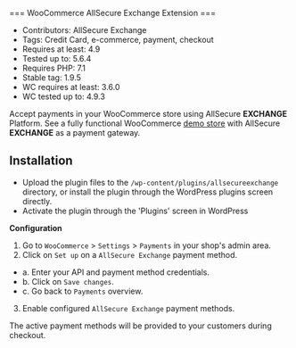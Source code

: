 === WooCommerce AllSecure Exchange Extension ===
- Contributors: AllSecure Exchange
- Tags: Credit Card, e-commerce, payment, checkout
- Requires at least: 4.9
- Tested up to: 5.6.4
- Requires PHP: 7.1
- Stable tag: 1.9.5
- WC requires at least: 3.6.0
- WC tested up to: 4.9.3

Accept payments in your WooCommerce store using AllSecure **EXCHANGE** Platform. See a fully functional WooCommerce <a href="http://demo.allsecure.xyz/cart/exchange/woo" target="_new">demo store</a> with AllSecure **EXCHANGE** as a payment gateway.

## Installation
- Upload the plugin files to the `/wp-content/plugins/allsecureexchange` directory, or install the plugin through the WordPress plugins screen directly.
- Activate the plugin through the 'Plugins' screen in WordPress

**Configuration**

1. Go to `WooCommerce` > `Settings` > `Payments` in your shop's admin area.
2. Click on `Set up` on a `AllSecure Exchange` payment method.
  - a. Enter your API and payment method credentials.
  - b. Click on `Save changes`.
  - c. Go back to `Payments` overview.
3. Enable configured `AllSecure Exchange` payment methods.

The active payment methods will be provided to your customers during checkout.
